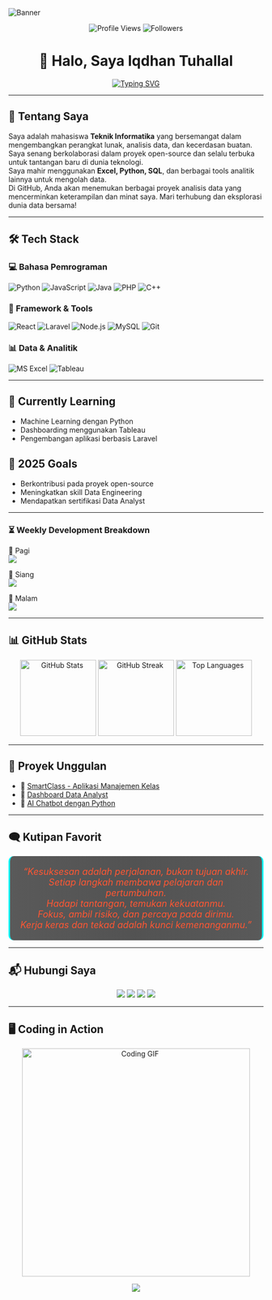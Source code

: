 <!-- Banner -->
![Banner](https://capsule-render.vercel.app/api?type=waving&height=250&text=Iqdhan%20Tuhallal%20(@itsmeDhanz)&fontSize=40&fontAlign=50&fontAlignY=40&color=0:0F2027,100:2C5364&fontColor=ffffff&animation=fadeIn&desc=Software%20Developer%20|%20Data%20Analyst%20|%20Tech%20Enthusiast&descAlign=50&descAlignY=65)

<!-- Profile Views & Followers -->
<p align="center">
  <img src="https://komarev.com/ghpvc/?username=itsmeDhanz&label=Profile%20Views&color=blue&style=flat" alt="Profile Views" />
  <img src="https://img.shields.io/github/followers/itsmeDhanz?label=Followers&style=flat&color=brightgreen" alt="Followers" />
</p>

<h1 align="center">👋 Halo, Saya Iqdhan Tuhallal</h1>

<p align="center">
  <a href="https://git.io/typing-svg">
    <img src="https://readme-typing-svg.herokuapp.com?font=Fira+Code&size=22&duration=3000&pause=1000&color=00FFFF&center=true&vCenter=true&width=500&lines=Mahasiswa+Teknik+Informatika;Software+Developer;Data+Analyst+Enthusiast;Open+Source+Contributor" alt="Typing SVG" />
  </a>
</p>

---

## 🚀 Tentang Saya  
Saya adalah mahasiswa **Teknik Informatika** yang bersemangat dalam mengembangkan perangkat lunak, analisis data, dan kecerdasan buatan.  
Saya senang berkolaborasi dalam proyek open-source dan selalu terbuka untuk tantangan baru di dunia teknologi.  
Saya mahir menggunakan **Excel, Python, SQL**, dan berbagai tools analitik lainnya untuk mengolah data.  
Di GitHub, Anda akan menemukan berbagai proyek analisis data yang mencerminkan keterampilan dan minat saya. Mari terhubung dan eksplorasi dunia data bersama!

---

## 🛠️ Tech Stack  

### **💻 Bahasa Pemrograman**  
![Python](https://img.shields.io/badge/Python-3776AB?style=for-the-badge&logo=python&logoColor=white)
![JavaScript](https://img.shields.io/badge/JavaScript-F7DF1E?style=for-the-badge&logo=javascript&logoColor=black)
![Java](https://img.shields.io/badge/Java-007396?style=for-the-badge&logo=java&logoColor=white)
![PHP](https://img.shields.io/badge/PHP-777BB4?style=for-the-badge&logo=php&logoColor=white)
![C++](https://img.shields.io/badge/C++-00599C?style=for-the-badge&logo=c%2B%2B&logoColor=white)

### **🧩 Framework & Tools**  
![React](https://img.shields.io/badge/React-61DAFB?style=for-the-badge&logo=react&logoColor=black)
![Laravel](https://img.shields.io/badge/Laravel-FF2D20?style=for-the-badge&logo=laravel&logoColor=white)
![Node.js](https://img.shields.io/badge/Node.js-339933?style=for-the-badge&logo=node.js&logoColor=white)
![MySQL](https://img.shields.io/badge/MySQL-4479A1?style=for-the-badge&logo=mysql&logoColor=white)
![Git](https://img.shields.io/badge/Git-F05032?style=for-the-badge&logo=git&logoColor=white)

### **📊 Data & Analitik**  
![MS Excel](https://img.shields.io/badge/Microsoft_Excel-217346?style=for-the-badge&logo=microsoft-excel&logoColor=white)
![Tableau](https://img.shields.io/badge/Tableau-E97627?style=for-the-badge&logo=tableau&logoColor=white)

---

## 📖 Currently Learning  
- Machine Learning dengan Python  
- Dashboarding menggunakan Tableau  
- Pengembangan aplikasi berbasis Laravel  

## 🎯 2025 Goals  
- Berkontribusi pada proyek open-source  
- Meningkatkan skill Data Engineering  
- Mendapatkan sertifikasi Data Analyst  

---

<h3>⏳ Weekly Development Breakdown</h3>

<p>🌅 Pagi<br>
<img src="https://img.shields.io/badge/████████████░░░░░░░░░-48%25-blue" />
</p>

<p>🌇 Siang<br>
<img src="https://img.shields.io/badge/████████░░░░░░░░░░░░░-32%25-orange" />
</p>

<p>🌃 Malam<br>
<img src="https://img.shields.io/badge/█████░░░░░░░░░░░░░░░░-20%25-purple" />
</p>

---

## 📊 GitHub Stats  

<p align="center">
  <img height="150" src="https://github-readme-stats.vercel.app/api?username=itsmeDhanz&show_icons=true&theme=radical&hide_border=true" alt="GitHub Stats"/>
  <img height="150" src="https://github-readme-streak-stats.herokuapp.com/?user=itsmeDhanz&theme=radical&hide_border=true" alt="GitHub Streak"/>
  <img height="150" src="https://github-readme-stats.vercel.app/api/top-langs/?username=itsmeDhanz&layout=compact&theme=radical&hide_border=true" alt="Top Languages"/>
</p>

---

## 🌟 Proyek Unggulan  

- 🔗 [SmartClass - Aplikasi Manajemen Kelas](https://github.com/itsmeDhanz/SmartClass)  
- 🔗 [Dashboard Data Analyst](https://github.com/itsmeDhanz/Dashboard-Data-Analyst)  
- 🔗 [AI Chatbot dengan Python](https://github.com/itsmeDhanz/AI-Chatbot)  

---

## 🗨️ Kutipan Favorit  

<p align="center" style="font-size: 18px; color: #FF5733; font-style: italic; max-width: 800px; margin: auto; background: linear-gradient(90deg, rgba(20,20,20,0.7) 0%, rgba(40,40,40,0.8) 50%, rgba(20,20,20,0.7) 100%); padding: 20px; border-radius: 10px; border-left: 3px solid #00FFFF; border-right: 3px solid #00FFFF;"> “Kesuksesan adalah perjalanan, bukan tujuan akhir.<br> Setiap langkah membawa pelajaran dan pertumbuhan.<br> Hadapi tantangan, temukan kekuatanmu.<br> Fokus, ambil risiko, dan percaya pada dirimu.<br> Kerja keras dan tekad adalah kunci kemenanganmu.” 
</p>

---

## 📬 Hubungi Saya  

<p align="center"> <a href="https://facebook.com/iqdhantuhallal"><img src="https://img.shields.io/badge/Facebook-1877F2?style=for-the-badge&logo=facebook&logoColor=white"></a> <a href="https://instagram.com/iqdhan046"><img src="https://img.shields.io/badge/Instagram-E4405F?style=for-the-badge&logo=instagram&logoColor=white"></a> <a href="mailto:iqdhan046@gmail.com"><img src="https://img.shields.io/badge/Email-D14836?style=for-the-badge&logo=gmail&logoColor=white"></a> <a href="https://linkedin.com/in/yourprofile"><img src="https://img.shields.io/badge/LinkedIn-0A66C2?style=for-the-badge&logo=linkedin&logoColor=white"></a> </p>


---

## 🖥️ Coding in Action  

<p align="center">
  <img src="https://media.giphy.com/media/qgQUggAC3Pfv687qPC/giphy.gif" width="450" alt="Coding GIF"/>
</p>

<p align="center">
  <img src="https://capsule-render.vercel.app/api?type=wave&height=80&color=0:00c6ff,100:0072ff&section=footer" />
</p>
